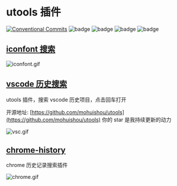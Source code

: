 # utools 插件

[![Conventional Commits](https://img.shields.io/badge/Conventional%20Commits-1.0.0-yellow.svg)](https://conventionalcommits.org)
![badge](https://github.com/mohuishou/utools/workflows/release/badge.svg)
![badge](https://github.com/mohuishou/utools/workflows/build%20chrome%20history/badge.svg)
![badge](https://github.com/mohuishou/utools/workflows/build%20iconfont/badge.svg)
![badge](https://github.com/mohuishou/utools/workflows/build%20vscode/badge.svg)

## [iconfont 搜索](./iconfont)

![iconfont.gif](https://i.loli.net/2019/12/03/advB3fQLtmJh46w.gif)

## [vscode 历史搜索](./vscode)

utools 插件，搜索 vscode 历史项目，点击回车打开

开源地址: [https://github.com/mohuishou/utools](https://github.com/mohuishou/utools) 你的 star 是我持续更新的动力

![vsc.gif](https://i.loli.net/2019/12/03/35QbFJU67LoH1kP.gif)

## [chrome-history](./chrome-history)

chrome 历史记录搜索插件

![chrome.gif](https://i.loli.net/2019/12/03/5OSlsYBd24iCZVK.gif)
